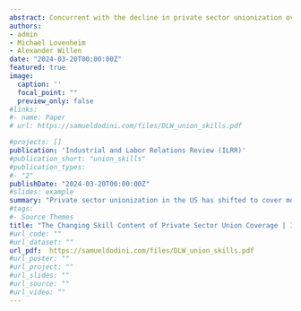 ```yaml
---
abstract: Concurrent with the decline in private sector unionization over the past half century, there has been a shift in the type of work covered by unions. We take a skill-based approach to studying this shift. For both men and women, private sector unionized jobs have changed to require more non-routine, cognitive skills and for women, less routine/manual skills. Union, non-union skill differences have grown, with unionized jobs requiring relatively more non-routine cognitive skill and relatively more routine manual and routine cognitive skills. We decompose these changes into (1) changes in skills within an occupation, (2) changes in worker concentration across existing occupations, and (3) changes to the occupational mix from entry and exit. Most of the changes we document are driven by the second two forces. Finally, we discuss how this evidence can be reconciled with a model of skill-biased technological change that directly accounts for the institutional framework surrounding collective bargaining.
authors:
- admin
- Michael Lovenheim
- Alexander Willen
date: "2024-03-20T00:00:00Z"
featured: true
image:
  caption: ''
  focal_point: ""
  preview_only: false
#links:
#- name: Paper
# url: https://samueldodini.com/files/DLW_union_skills.pdf

#projects: []
publication: 'Industrial and Labor Relations Review (ILRR)'
#publication_short: "union_skills"
#publication_types:
#- "2"
publishDate: "2024-03-20T00:00:00Z"
#slides: example
summary: "Private sector unionization in the US has shifted to cover more non-routine, cognitive skills."
#tags:
#- Source Themes
title: "The Changing Skill Content of Private Sector Union Coverage | ILR Review"
#url_code: ""
#url_dataset: ""
url_pdf:  https://samueldodini.com/files/DLW_union_skills.pdf
#url_poster: ""
#url_project: ""
#url_slides: ""
#url_source: ""
#url_video: ""
---
```

